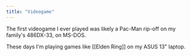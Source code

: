 ```yaml
---
title: "Videogame"
---
```

The first videogame I ever played was likely a Pac-Man rip-off on my family's 486DX-33, on MS-DOS.

These days I'm playing games like [[Elden Ring]] on my ASUS 13" laptop.